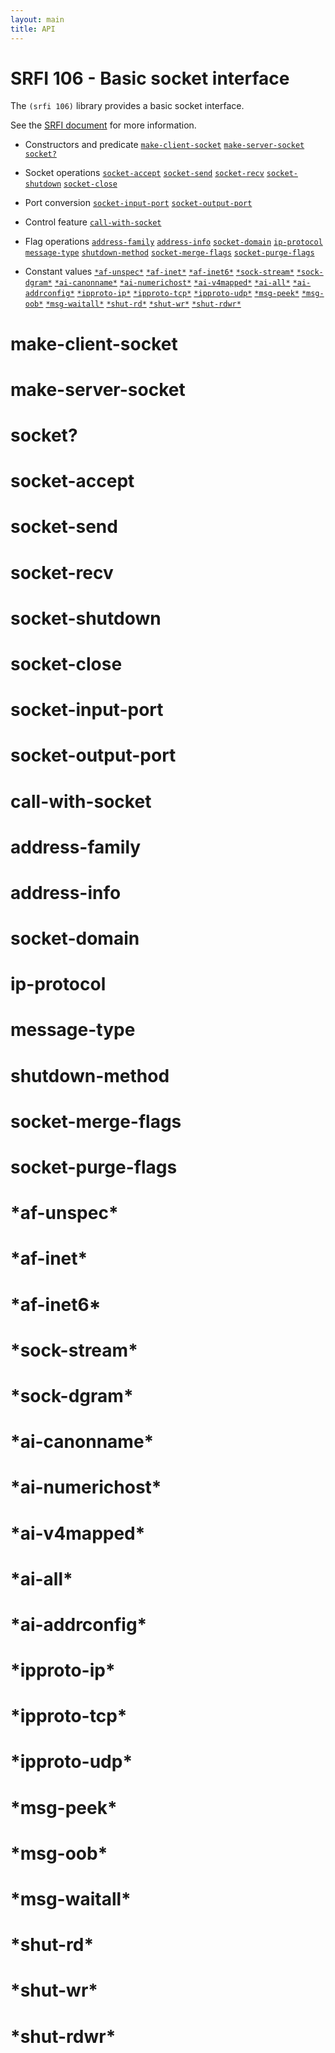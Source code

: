 ```yaml
---
layout: main
title: API
---
```


# SRFI 106 - Basic socket interface

The `(srfi 106)` library provides a basic socket interface.

See the [SRFI document](http://srfi.schemers.org/srfi-106/srfi-106.html) for more information.

- Constructors and predicate
[`make-client-socket`](#make-client-socket)
[`make-server-socket`](#make-server-socket)
[`socket?`](#socket)

- Socket operations
[`socket-accept`](#socket-accept)
[`socket-send`](#socket-send)
[`socket-recv`](#socket-recv)
[`socket-shutdown`](#socket-shutdown)
[`socket-close`](#socket-close)

- Port conversion
[`socket-input-port`](#socket-input-port)
[`socket-output-port`](#socket-output-port)

- Control feature
[`call-with-socket`](#call-with-socket)

- Flag operations
[`address-family`](#address-family)
[`address-info`](#address-info)
[`socket-domain`](#socket-domain)
[`ip-protocol`](#ip-protocol)
[`message-type`](#message-type)
[`shutdown-method`](#shutdown-method)
[`socket-merge-flags`](#socket-merge-flags)
[`socket-purge-flags`](#socket-purge-flags)

- Constant values
[`*af-unspec*`](#af-unspec)
[`*af-inet*`](#af-inet)
[`*af-inet6*`](#af-inet6)
[`*sock-stream*`](#sock-stream)
[`*sock-dgram*`](#sock-dgram)
[`*ai-canonname*`](#ai-canonname)
[`*ai-numerichost*`](#ai-numerichost)
[`*ai-v4mapped*`](#ai-v4mapped)
[`*ai-all*`](#ai-all)
[`*ai-addrconfig*`](#ai-addrconfig)
[`*ipproto-ip*`](#ipproto-ip)
[`*ipproto-tcp*`](#ipproto-tcp)
[`*ipproto-udp*`](#ipproto-udp)
[`*msg-peek*`](#msg-peek)
[`*msg-oob*`](#msg-oob)
[`*msg-waitall*`](#msg-waitall)
[`*shut-rd*`](#shut-rd)
[`*shut-wr*`](#shut-wr)
[`*shut-rdwr*`](#shut-rdwr)

# make-client-socket

# make-server-socket

# socket?

# socket-accept

# socket-send

# socket-recv

# socket-shutdown

# socket-close

# socket-input-port

# socket-output-port

# call-with-socket

# address-family

# address-info 

# socket-domain

# ip-protocol

# message-type

# shutdown-method

# socket-merge-flags

# socket-purge-flags

# \*af-unspec\*

# \*af-inet\*

# \*af-inet6\*

# \*sock-stream\*

# \*sock-dgram\*

# \*ai-canonname\*

# \*ai-numerichost\*

# \*ai-v4mapped\*

# \*ai-all\*

# \*ai-addrconfig\*

# \*ipproto-ip\*

# \*ipproto-tcp\*

# \*ipproto-udp\*

# \*msg-peek\*

# \*msg-oob\*

# \*msg-waitall\*

# \*shut-rd\*

# \*shut-wr\*

# \*shut-rdwr\*

